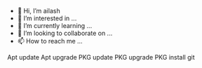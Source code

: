 - 👋 Hi, I’m ailash
- 👀 I’m interested in ...
- 🌱 I’m currently learning ...
- 💞️ I’m looking to collaborate on ...
- 📫 How to reach me ...

Apt update
Apt upgrade
PKG update
PKG upgrade
PKG install git
